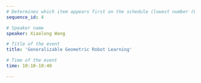 ```yaml
---
# Determines which item appears first on the schedule (lowest number (0) appears first)
sequence_id: 4

# Speaker name
speaker: Xiaolong Wang

# Title of the event
title: 'Generalizable Geometric Robot Learning'

# Time of the event
time: 10:10-10:40

---
```

